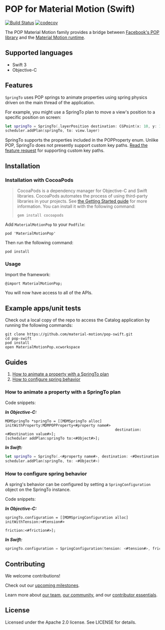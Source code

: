 # POP for Material Motion (Swift)

[![Build Status](https://travis-ci.org/material-motion/pop-swift.svg?branch=develop)](https://travis-ci.org/material-motion/pop-swift)
[![codecov](https://codecov.io/gh/material-motion/pop-swift/branch/develop/graph/badge.svg)](https://codecov.io/gh/material-motion/pop-swift)

The POP Material Motion family provides a bridge between
[Facebook's POP library](https://github.com/facebook/pop) and the
[Material Motion runtime](https://github.com/material-motion/runtime-objc).

## Supported languages

- Swift 3
- Objective-C

## Features

`SpringTo` uses POP springs to animate properties using spring physics driven on the main thread of
the application.

For example, you might use a SpringTo plan to move a view's position to a specific position on
screen:

```swift
let springTo = SpringTo(.layerPosition destination: CGPoint(x: 10, y: 10))
scheduler.addPlan(springTo, to: view.layer)
```

SpringTo supports the properties included in the POPProperty enum. Unlike POP, SpringTo does not
presently support custom key paths.
[Read the feature request](https://github.com/material-motion/pop-swift/issues/19)
for supporting custom key paths.

## Installation

### Installation with CocoaPods

> CocoaPods is a dependency manager for Objective-C and Swift libraries. CocoaPods automates the
> process of using third-party libraries in your projects. See
> [the Getting Started guide](https://guides.cocoapods.org/using/getting-started.html) for more
> information. You can install it with the following command:
>
>     gem install cocoapods

Add `MaterialMotionPop` to your `Podfile`:

    pod 'MaterialMotionPop'

Then run the following command:

    pod install

### Usage

Import the framework:

    @import MaterialMotionPop;

You will now have access to all of the APIs.

## Example apps/unit tests

Check out a local copy of the repo to access the Catalog application by running the following
commands:

    git clone https://github.com/material-motion/pop-swift.git
    cd pop-swift
    pod install
    open MaterialMotionPop.xcworkspace

## Guides

1. [How to animate a property with a SpringTo plan](#how-to-animate-a-property-with-a-springto-plan)
2. [How to configure spring behavior](#how-to-configure-spring-behavior)

### How to animate a property with a SpringTo plan

Code snippets:

***In Objective-C:***

```objc
MDMSpringTo *springTo = [[MDMSpringTo alloc] initWithProperty:MDMPOPProperty<#property name#>
                                                  destination:<#Destination value#>];
[scheduler addPlan:springTo to:<#Object#>];
```

***In Swift:***

```swift
let springTo = SpringTo(.<#property name#>, destination: <#Destination value#>)
scheduler.addPlan(springTo, to: <#Object#>)
```

### How to configure spring behavior

A spring's behavior can be configured by setting a `SpringConfiguration` object on the SpringTo
instance.

Code snippets:

***In Objective-C:***

```objc
springTo.configuration = [[MDMSpringConfiguration alloc] initWithTension:<#tension#>
                                                                friction:<#friction#>];
```

***In Swift:***

```swift
springTo.configuration = SpringConfiguration(tension: <#tension#>, friction: <#friction#>)
```

## Contributing

We welcome contributions!

Check out our [upcoming milestones](https://github.com/material-motion/pop-swift/milestones).

Learn more about [our team](https://material-motion.github.io/material-motion/team/),
[our community](https://material-motion.github.io/material-motion/team/community/), and
our [contributor essentials](https://material-motion.github.io/material-motion/team/essentials/).

## License

Licensed under the Apache 2.0 license. See LICENSE for details.
